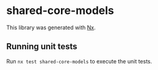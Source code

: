 # shared-core-models

This library was generated with [Nx](https://nx.dev).

## Running unit tests

Run `nx test shared-core-models` to execute the unit tests.

